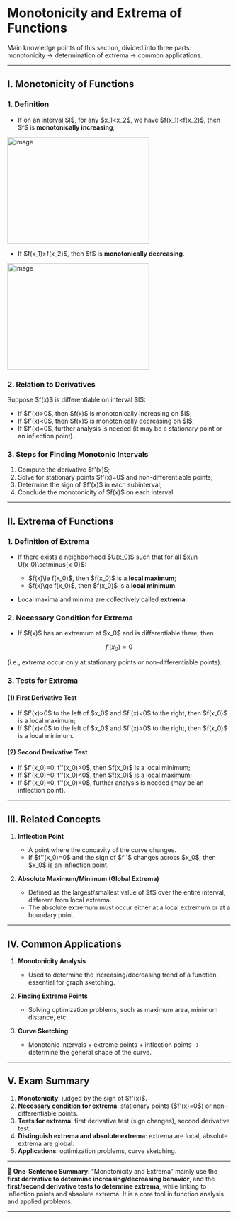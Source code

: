 

# Monotonicity and Extrema of Functions

Main knowledge points of this section, divided into three parts: monotonicity → determination of extrema → common applications.

---

## I. Monotonicity of Functions

### 1. Definition

* If on an interval \$I\$, for any \$x\_1\<x\_2\$, we have \$f(x\_1)\<f(x\_2)\$, then \$f\$ is **monotonically increasing**;

<img width="320" height="240" alt="image" src="https://github.com/user-attachments/assets/a8ddd886-6aa8-4779-b05a-b9a704ff4bbc" />


* If \$f(x\_1)>f(x\_2)\$, then \$f\$ is **monotonically decreasing**.
  
<img width="320" height="240" alt="image" src="https://github.com/user-attachments/assets/d35b7262-9221-48ab-89f3-1617aaade836" />

### 2. Relation to Derivatives

Suppose \$f(x)\$ is differentiable on interval \$I\$:

* If \$f'(x)>0\$, then \$f(x)\$ is monotonically increasing on \$I\$;
* If \$f'(x)<0\$, then \$f(x)\$ is monotonically decreasing on \$I\$;
* If \$f'(x)=0\$, further analysis is needed (it may be a stationary point or an inflection point).

### 3. Steps for Finding Monotonic Intervals

1. Compute the derivative \$f'(x)\$;
2. Solve for stationary points \$f'(x)=0\$ and non-differentiable points;
3. Determine the sign of \$f'(x)\$ in each subinterval;
4. Conclude the monotonicity of \$f(x)\$ on each interval.

---

## II. Extrema of Functions

### 1. Definition of Extrema

* If there exists a neighborhood \$U(x\_0)\$ such that for all \$x\in U(x\_0)\setminus{x\_0}\$:

  * \$f(x)\le f(x\_0)\$, then \$f(x\_0)\$ is a **local maximum**;
  * \$f(x)\ge f(x\_0)\$, then \$f(x\_0)\$ is a **local minimum**.

* Local maxima and minima are collectively called **extrema**.

### 2. Necessary Condition for Extrema

* If \$f(x)\$ has an extremum at \$x\_0\$ and is differentiable there, then

$$
f'(x_0)=0
$$

(i.e., extrema occur only at stationary points or non-differentiable points).

### 3. Tests for Extrema

#### (1) First Derivative Test

* If \$f'(x)>0\$ to the left of \$x\_0\$ and \$f'(x)<0\$ to the right, then \$f(x\_0)\$ is a local maximum;
* If \$f'(x)<0\$ to the left of \$x\_0\$ and \$f'(x)>0\$ to the right, then \$f(x\_0)\$ is a local minimum.

#### (2) Second Derivative Test

* If \$f'(x\_0)=0, f''(x\_0)>0\$, then \$f(x\_0)\$ is a local minimum;
* If \$f'(x\_0)=0, f''(x\_0)<0\$, then \$f(x\_0)\$ is a local maximum;
* If \$f'(x\_0)=0, f''(x\_0)=0\$, further analysis is needed (may be an inflection point).

---

## III. Related Concepts

1. **Inflection Point**

   * A point where the concavity of the curve changes.
   * If \$f''(x\_0)=0\$ and the sign of \$f''\$ changes across \$x\_0\$, then \$x\_0\$ is an inflection point.

2. **Absolute Maximum/Minimum (Global Extrema)**

   * Defined as the largest/smallest value of \$f\$ over the entire interval, different from local extrema.
   * The absolute extremum must occur either at a local extremum or at a boundary point.

---

## IV. Common Applications

1. **Monotonicity Analysis**

   * Used to determine the increasing/decreasing trend of a function, essential for graph sketching.

2. **Finding Extreme Points**

   * Solving optimization problems, such as maximum area, minimum distance, etc.

3. **Curve Sketching**

   * Monotonic intervals + extreme points + inflection points → determine the general shape of the curve.

---

## V. Exam Summary

1. **Monotonicity**: judged by the sign of \$f'(x)\$.
2. **Necessary condition for extrema**: stationary points (\$f'(x)=0\$) or non-differentiable points.
3. **Tests for extrema**: first derivative test (sign changes), second derivative test.
4. **Distinguish extrema and absolute extrema**: extrema are local, absolute extrema are global.
5. **Applications**: optimization problems, curve sketching.

---

📌 **One-Sentence Summary**:
“Monotonicity and Extrema” mainly use the **first derivative to determine increasing/decreasing behavior**, and the **first/second derivative tests to determine extrema**, while linking to inflection points and absolute extrema. It is a core tool in function analysis and applied problems.

---

